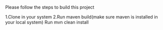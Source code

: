 Please follow the steps to build this project

1.Clone in your system
2.Run maven build(make sure maven is installed in your local system)
Run mvn clean install
